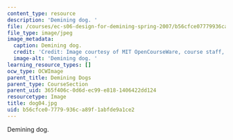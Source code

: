 ```yaml
---
content_type: resource
description: 'Demining dog. '
file: /courses/ec-s06-design-for-demining-spring-2007/b56cfce07779936ca89f1abfde9a1ce2_dog04.jpg
file_type: image/jpeg
image_metadata:
  caption: Demining dog.
  credit: 'Credit: Image courtesy of MIT OpenCourseWare, course staff, and students.'
  image-alt: 'Demining dog. '
learning_resource_types: []
ocw_type: OCWImage
parent_title: Demining Dogs
parent_type: CourseSection
parent_uid: 365f406c-0d6d-ec99-e818-1406422dd124
resourcetype: Image
title: dog04.jpg
uid: b56cfce0-7779-936c-a89f-1abfde9a1ce2
---
```

Demining dog. 

